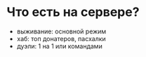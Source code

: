 # Что есть на сервере?
- выживание: основной режим
- хаб: топ донатеров, пасхалки
- дуэли: 1 на 1 или командами